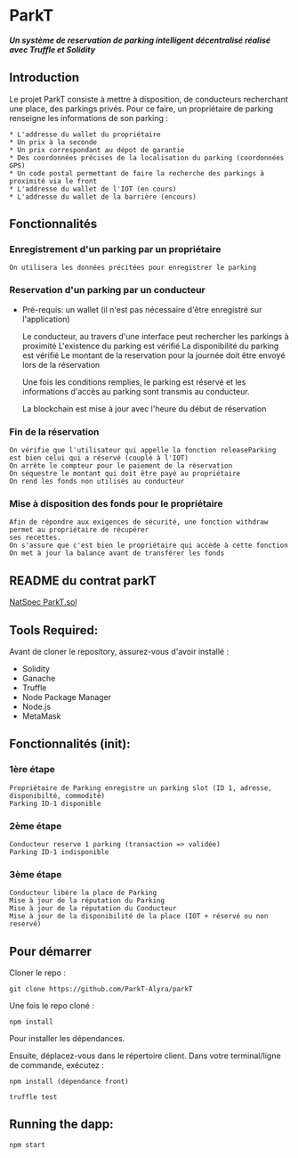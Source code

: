 # ParkT
***Un système de reservation de parking intelligent décentralisé réalisé avec Truffle et Solidity***

## Introduction

Le projet ParkT consiste à mettre à disposition, de conducteurs recherchant une place, des parkings privés.
Pour ce faire, un propriétaire de parking renseigne les informations de son parking :

    * L'addresse du wallet du propriétaire
    * Un prix à la seconde
    * Un prix correspondant au dépot de garantie
    * Des coordonnées précises de la localisation du parking (coordonnées GPS)
    * Un code postal permettant de faire la recherche des parkings à proximité via le front
    * L'addresse du wallet de l'IOT (en cours)
    * L'addresse du wallet de la barrière (encours)

## Fonctionnalités

### Enregistrement d'un parking par un propriétaire

    On utilisera les données précitées pour enregistrer le parking

### Reservation d'un parking par un conducteur

* Pré-requis: un wallet (il n'est pas nécessaire d'être enregistré sur l'application)


    Le conducteur, au travers d'une interface peut rechercher les parkings à proximité
    L'existence du parking est vérifié
    La disponibilité du parking est vérifié
    Le montant de la reservation pour la journée doit être envoyé lors de la réservation

    Une fois les conditions remplies, le parking est réservé et les informations d'accès au parking
    sont transmis au conducteur.

    La blockchain est mise à jour avec l'heure du début de réservation

### Fin de la réservation

    On vérifie que l'utilisateur qui appelle la fonction releaseParking est bien celui qui a réservé (couplé à l'IOT)
    On arrête le compteur pour le paiement de la réservation
    On séquestre le montant qui doit être payé au propriétaire
    On rend les fonds non utilisés au conducteur

### Mise à disposition des fonds pour le propriétaire

    Afin de répondre aux exigences de sécurité, une fonction withdraw permet au propriétaire de récupérer
    ses recettes.
    On s'assure que c'est bien le propriétaire qui accède à cette fonction
    On met à jour la balance avant de transférer les fonds


## README du contrat parkT

   [NatSpec ParkT.sol](https://htmlpreview.github.io/?https://github.com/ParkT-Alyra/parkT/blob/main/ParkT.html)
   
## Tools Required:

Avant de cloner le repository, assurez-vous d'avoir installé :

* Solidity
* Ganache
* Truffle
* Node Package Manager
* Node.js
* MetaMask

## Fonctionnalités (init):
### 1ère étape
	Propriétaire de Parking enregistre un parking slot (ID 1, adresse, disponibilté, commodité)
	Parking ID-1 disponible

### 2ème étape
	Conducteur reserve 1 parking (transaction => validée)
	Parking ID-1 indisponible

### 3ème étape
	Conducteur libère la place de Parking
	Mise à jour de la réputation du Parking
	Mise à jour de la réputation du Conducteur
	Mise à jour de la disponibilité de la place (IOT + réservé ou non reservé)


## Pour démarrer <a name="getting-started"></a>

Cloner le repo : 

`git clone https://github.com/ParkT-Alyra/parkT`

Une fois le repo cloné :
	
	npm install

Pour installer les dépendances.

Ensuite, déplacez-vous dans le répertoire client. Dans votre terminal/ligne de commande, exécutez :

	npm install (dépendance front)

	truffle test
	
## Running the dapp:

	npm start

